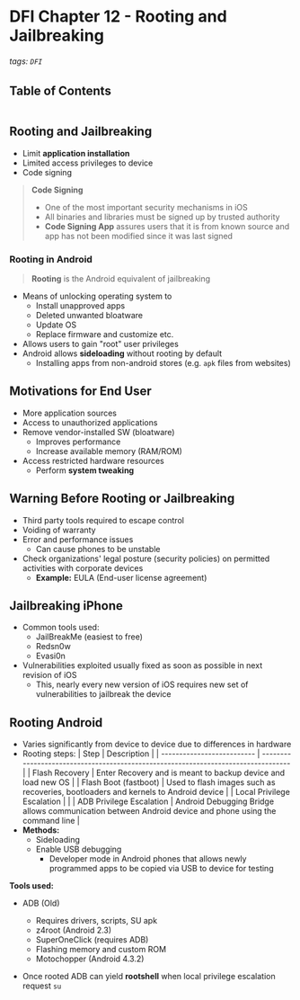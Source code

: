 # DFI Chapter 12 - Rooting and Jailbreaking

###### tags: `DFI`

## Table of Contents
```toc
```
## Rooting and Jailbreaking
- Limit **application installation**
- Limited access privileges to device
- Code signing
> **Code Signing**
> - One of the most important security mechanisms in iOS
> - All binaries and libraries must be signed up by trusted authority 
> - **Code Signing App** assures users that it is from known source and app has not been modified since it was last signed

### Rooting in Android
> **Rooting** is the Android equivalent of jailbreaking

- Means of unlocking operating system to 
	- Install unapproved apps
	- Deleted unwanted bloatware
	- Update OS
	- Replace firmware and customize etc.
- Allows users to gain "root" user privileges
- Android allows **sideloading** without rooting by default
	- Installing apps from non-android stores (e.g. `apk` files from websites)

## Motivations for End User
- More application sources
- Access to unauthorized applications
- Remove vendor-installed SW (bloatware)
	- Improves performance
	- Increase available memory (RAM/ROM)
- Access restricted hardware resources
	- Perform **system tweaking**

## Warning Before Rooting or Jailbreaking
- Third party tools required to escape control
- Voiding of warranty
- Error and performance issues
	- Can cause phones to be unstable
- Check organizations' legal posture (security policies) on permitted activities with corporate devices
	- **Example:** EULA (End-user license agreement)

## Jailbreaking iPhone
- Common tools used:
	- JailBreakMe (easiest to free)
	- Redsn0w
	- Evasi0n
- Vulnerabilities exploited usually fixed as soon as possible in next revision of iOS
	- This, nearly every new version of iOS requires new set of vulnerabilities to jailbreak the device

## Rooting Android
- Varies significantly from device to device due to differences in hardware
- Rooting steps:
| Step                       | Description                                                                        |
| -------------------------- | ---------------------------------------------------------------------------------- |
| Flash Recovery             | Enter Recovery and is meant to backup device and load new OS                       |
| Flash Boot (fastboot)      | Used to flash images such as recoveries, bootloaders and kernels to Android device |
| Local Privilege Escalation |                                                                                    |
| ADB Privilege Escalation   | Android Debugging Bridge allows communication between Android device and phone using the command line                                                                                   |
- **Methods:**
	- Sideloading
	- Enable USB debugging
		- Developer mode in Android phones that allows newly programmed apps to be copied via USB to device for testing

**Tools used:**
- ADB (Old)
	- Requires drivers, scripts, SU apk
	- z4root (Android 2.3)
	- SuperOneClick (requires ADB)
	- Flashing memory and custom ROM
	- Motochopper (Android 4.3.2)

- Once rooted ADB can yield **rootshell** when local privilege escalation request `su` 